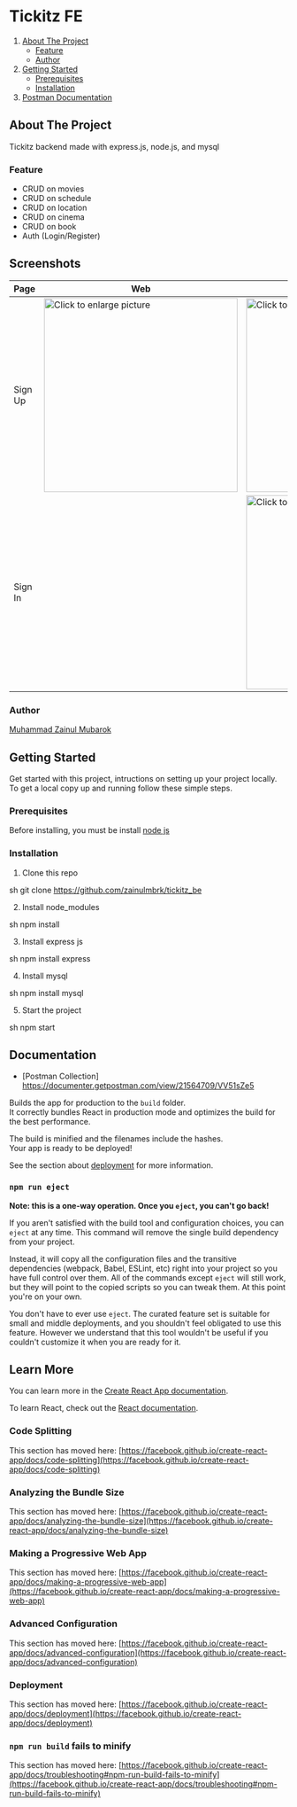 # Tickitz FE

<ol>
    <li>
      <a href="#about-the-project">About The Project</a>
      <ul>
        <li><a href="#feature">Feature</a></li>
        <li><a href="#feature">Author</a></li>
      </ul>
    </li>
    <li>
      <a href="#getting-started">Getting Started</a>
      <ul>
        <li><a href="#prerequisites">Prerequisites</a></li>
        <li><a href="#installation">Installation</a></li>
      </ul>
    </li>
  <li>
      <a href="#documentation">Postman Documentation</a>
    </li>
</ol>

## About The Project
Tickitz backend made with express.js, node.js, and mysql

### Feature
- CRUD on movies
- CRUD on schedule
- CRUD on location
- CRUD on cinema
- CRUD on book
- Auth (Login/Register)

## Screenshots
 | Page | Web | Mobile | 
 | ------- | ---- | ------ |
 |Sign Up|<a href="https://drive.google.com/uc?export=view&id=1qpqKkr6bGtGCx8EfRNx62Jic3rwEE5fU"><img src="https://drive.google.com/uc?export=view&id=1qpqKkr6bGtGCx8EfRNx62Jic3rwEE5fU" style="width: 350px; max-width: 100%; height: auto" title="Click to enlarge picture" />|<a href="https://drive.google.com/uc?export=view&id=1gv5qbcVULWRLuD3JtxAP4lYef8GUcRx-"><img src="https://drive.google.com/uc?export=view&id=1gv5qbcVULWRLuD3JtxAP4lYef8GUcRx-" style="width: 350px; max-width: 100%; height: auto" title="Click to enlarge picture" />|
 |Sign In||<a href="https://drive.google.com/uc?export=view&id=1XHBlgkZMFHvX8y0j8nbC5CgdJw8qKsRT"><img src="https://drive.google.com/uc?export=view&id=1XHBlgkZMFHvX8y0j8nbC5CgdJw8qKsRT" style="width: 350px; max-width: 100%; height: auto" title="Click to enlarge picture" />|<a href="https://drive.google.com/uc?export=view&id=15d4FuVl30s3W5IFUUDNlPAi2sHpVnP1b"><img src="https://drive.google.com/uc?export=view&id=15d4FuVl30s3W5IFUUDNlPAi2sHpVnP1b" style="width: 350px; max-width: 100%; height: auto" title="Click to enlarge picture" />|
  


    

### Author
[Muhammad Zainul Mubarok](https://github.com/zainulmbrk)

## Getting Started

Get started with this project, intructions on setting up your project locally.<br />
To get a local copy up and running follow these simple steps.
### Prerequisites

Before installing, you must be install [node js](https://nodejs.org) 
### Installation

1. Clone this repo
 
sh
git clone https://github.com/zainulmbrk/tickitz_be

2. Install node_modules

sh
npm install

3. Install express js

sh
npm install express

4. Install mysql

sh
npm install mysql

5. Start the project

sh
npm start


## Documentation

- [Postman Collection]
https://documenter.getpostman.com/view/21564709/VV51sZe5


Builds the app for production to the `build` folder.\
It correctly bundles React in production mode and optimizes the build for the best performance.

The build is minified and the filenames include the hashes.\
Your app is ready to be deployed!

See the section about [deployment](https://facebook.github.io/create-react-app/docs/deployment) for more information.

### `npm run eject`

**Note: this is a one-way operation. Once you `eject`, you can't go back!**

If you aren't satisfied with the build tool and configuration choices, you can `eject` at any time. This command will remove the single build dependency from your project.

Instead, it will copy all the configuration files and the transitive dependencies (webpack, Babel, ESLint, etc) right into your project so you have full control over them. All of the commands except `eject` will still work, but they will point to the copied scripts so you can tweak them. At this point you're on your own.

You don't have to ever use `eject`. The curated feature set is suitable for small and middle deployments, and you shouldn't feel obligated to use this feature. However we understand that this tool wouldn't be useful if you couldn't customize it when you are ready for it.

## Learn More

You can learn more in the [Create React App documentation](https://facebook.github.io/create-react-app/docs/getting-started).

To learn React, check out the [React documentation](https://reactjs.org/).

### Code Splitting

This section has moved here: [https://facebook.github.io/create-react-app/docs/code-splitting](https://facebook.github.io/create-react-app/docs/code-splitting)

### Analyzing the Bundle Size

This section has moved here: [https://facebook.github.io/create-react-app/docs/analyzing-the-bundle-size](https://facebook.github.io/create-react-app/docs/analyzing-the-bundle-size)

### Making a Progressive Web App

This section has moved here: [https://facebook.github.io/create-react-app/docs/making-a-progressive-web-app](https://facebook.github.io/create-react-app/docs/making-a-progressive-web-app)

### Advanced Configuration

This section has moved here: [https://facebook.github.io/create-react-app/docs/advanced-configuration](https://facebook.github.io/create-react-app/docs/advanced-configuration)

### Deployment

This section has moved here: [https://facebook.github.io/create-react-app/docs/deployment](https://facebook.github.io/create-react-app/docs/deployment)

### `npm run build` fails to minify

This section has moved here: [https://facebook.github.io/create-react-app/docs/troubleshooting#npm-run-build-fails-to-minify](https://facebook.github.io/create-react-app/docs/troubleshooting#npm-run-build-fails-to-minify)
